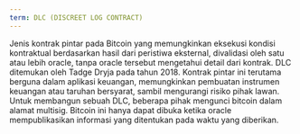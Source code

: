 ```yaml
---
term: DLC (DISCREET LOG CONTRACT)
---
```


Jenis kontrak pintar pada Bitcoin yang memungkinkan eksekusi kondisi kontraktual berdasarkan hasil dari peristiwa eksternal, divalidasi oleh satu atau lebih oracle, tanpa oracle tersebut mengetahui detail dari kontrak. DLC ditemukan oleh Tadge Dryja pada tahun 2018. Kontrak pintar ini terutama berguna dalam aplikasi keuangan, memungkinkan pembuatan instrumen keuangan atau taruhan bersyarat, sambil mengurangi risiko pihak lawan. Untuk membangun sebuah DLC, beberapa pihak mengunci bitcoin dalam alamat multisig. Bitcoin ini hanya dapat dibuka ketika oracle mempublikasikan informasi yang ditentukan pada waktu yang diberikan.